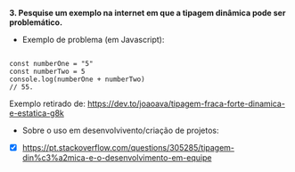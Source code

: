 **3. Pesquise um exemplo na internet em que a tipagem dinâmica pode ser
problemático.**

- Exemplo de problema (em Javascript): 
```

const numberOne = "5"
const numberTwo = 5
console.log(numberOne + numberTwo)
// 55.

```

Exemplo retirado de: https://dev.to/joaoava/tipagem-fraca-forte-dinamica-e-estatica-g8k

- Sobre o uso em desenvolvivento/criação de projetos: 
 
- [x] https://pt.stackoverflow.com/questions/305285/tipagem-din%c3%a2mica-e-o-desenvolvimento-em-equipe
